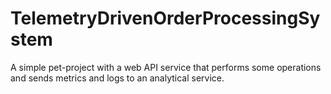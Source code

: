 # TelemetryDrivenOrderProcessingSystem

A simple pet-project with a web API service that performs some operations and sends metrics and logs to an analytical
service.